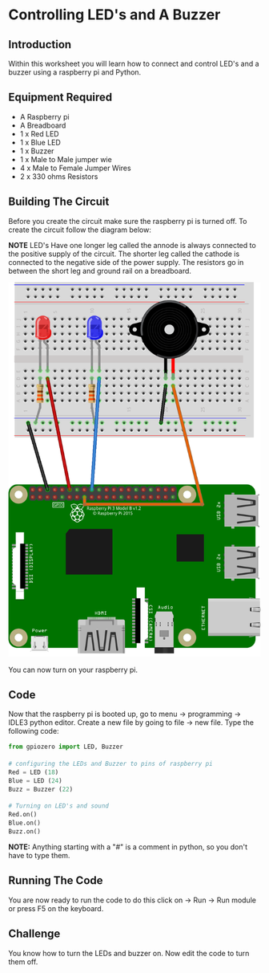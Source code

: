 <link rel="stylesheet" type="text/css" href="C:/Users/kez/Documents/GitHub/DundeeRJam/Resources/mystyle.css">

# Controlling LED's and A Buzzer

## Introduction
Within this worksheet you will learn how to connect and control LED's and a buzzer using a raspberry pi and Python.

## Equipment Required
* A Raspberry pi
* A Breadboard
* 1 x Red LED
* 1 x Blue LED
* 1 x Buzzer
* 1 x Male to Male jumper wie
* 4 x Male to Female Jumper Wires
* 2 x 330 ohms Resistors

## Building The Circuit
Before you create the circuit make sure the raspberry pi is turned off. To create the circuit follow the diagram below:

**NOTE** LED's Have one longer leg called the annode is always connected to the positive supply of the circuit. The shorter leg called the cathode is connected to the negative side of the power supply. The resistors go in between the short leg and ground rail on a breadboard.

![LED Buzzer Diagram](https://github.com/DundeeRJam/Resources/blob/master/Images/LED_Buzzer_Diagram.png)

You can now turn on your raspberry pi.

## Code
Now that the raspberry pi is booted up, go to menu -> programming -> IDLE3 python editor. Create a new file by going to file -> new file. Type the following code:

``` python
from gpiozero import LED, Buzzer

# configuring the LEDs and Buzzer to pins of raspberry pi
Red = LED (18)
Blue = LED (24)
Buzz = Buzzer (22)

# Turning on LED's and sound
Red.on()
Blue.on()
Buzz.on()
```

**NOTE:** Anything starting with a "#" is a comment in python, so you don't have to type them.

## Running The Code
You are now ready to run the code to do this click on -> Run -> Run module or press F5 on the keyboard.

## Challenge
You know how to turn the LEDs and buzzer on. Now edit the code to turn them off.
